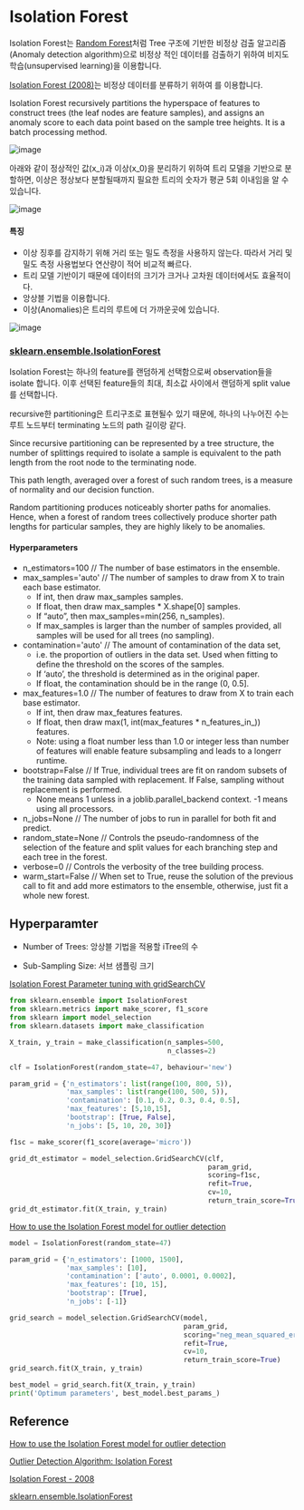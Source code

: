 # Isolation Forest

Isolation Forest는 [Random Forest](https://github.com/kyopark2014/ML-Algorithms/blob/main/random-forest.md)처럼 Tree 구조에 기반한 비정상 검출 알고리즘(Anomaly detection algorithm)으로 비정상 적인 데이터를 검출하기 위하여 비지도학습(unsupervised learning)을 이용합니다. 

[Isolation Forest (2008)](https://dl.acm.org/doi/10.1109/ICDM.2008.17)는 비정상 데이터를 분류하기 위하여 를 이용합니다.

Isolation Forest recursively partitions the hyperspace of features to construct trees (the leaf nodes are feature samples), and assigns an anomaly score to each data point based on the sample tree heights. It is a batch processing method.
  
![image](https://user-images.githubusercontent.com/52392004/228095136-e95a1976-b4f7-4552-affa-83723dc2b40e.png)

아래와 같이 정상적인 값(x_i)과 이상(x_0)을 분리하기 위하여 트리 모델을 기반으로 분할하면, 이상은 정상보다 분할될때까지 필요한 트리의 숫자가 평균 5회 이내임을 알 수 있습니다. 


![image](https://github.com/kyopark2014/ML-anomaly-detection/assets/52392004/f7815600-60cd-4b77-b5dc-b3373a17b76c)


#### 특징 

- 이상 징후를 감지하기 위해 거리 또는 밀도 측정을 사용하지 않는다. 따라서 거리 및 밀도 측정 사용법보다 연산량이 적어 비교적 빠르다.
- 트리 모델 기반이기 때문에 데이터의 크기가 크거나 고차원 데이터에서도 효율적이다.
- 앙상블 기법을 이용합니다.
- 이상(Anomalies)은 트리의 루트에 더 가까운곳에 있습니다.

![image](https://github.com/kyopark2014/ML-anomaly-detection/assets/52392004/a39a93bc-d6be-428f-9da9-8e30d35d8092)


### [sklearn.ensemble.IsolationForest](https://scikit-learn.org/stable/modules/generated/sklearn.ensemble.IsolationForest.html)


Isolation Forest는 하나의 feature를 랜덤하게 선택함으로써 observation들을 isolate 합니다. 이후 선택된 feature들의 최대, 최소값 사이에서 랜덤하게 split value를 선택합니다. 

recursive한 partitioning은 트리구조로 표현될수 있기 때문에, 하나의 나누어진 수는 루트 노드부터 terminating 노드의 path 길이랑 같다. 

Since recursive partitioning can be represented by a tree structure, the number of splittings required to isolate a sample is equivalent to the path length from the root node to the terminating node.

This path length, averaged over a forest of such random trees, is a measure of normality and our decision function.

Random partitioning produces noticeably shorter paths for anomalies. Hence, when a forest of random trees collectively produce shorter path lengths for particular samples, they are highly likely to be anomalies.

#### Hyperparameters

- n_estimators=100 // The number of base estimators in the ensemble.
- max_samples='auto' // The number of samples to draw from X to train each base estimator.   
  - If int, then draw max_samples samples.  
  - If float, then draw max_samples * X.shape[0] samples.  
  - If “auto”, then max_samples=min(256, n_samples).
  - If max_samples is larger than the number of samples provided, all samples will be used for all trees (no sampling).
- contamination='auto' // The amount of contamination of the data set, 
  - i.e. the proportion of outliers in the data set. Used when fitting to define the threshold on the scores of the samples.
  - If ‘auto’, the threshold is determined as in the original paper.
  - If float, the contamination should be in the range (0, 0.5].
- max_features=1.0  // The number of features to draw from X to train each base estimator.
  - If int, then draw max_features features.
  - If float, then draw max(1, int(max_features * n_features_in_)) features.
  -  Note: using a float number less than 1.0 or integer less than number of features will enable feature subsampling and leads to a longerr runtime.
- bootstrap=False // If True, individual trees are fit on random subsets of the training data sampled with replacement. If False, sampling without replacement is performed.
  - None means 1 unless in a joblib.parallel_backend context. -1 means using all processors.
- n_jobs=None // The number of jobs to run in parallel for both fit and predict. 
- random_state=None // Controls the pseudo-randomness of the selection of the feature and split values for each branching step and each tree in the forest.
- verbose=0 // Controls the verbosity of the tree building process.
- warm_start=False  // When set to True, reuse the solution of the previous call to fit and add more estimators to the ensemble, otherwise, just fit a whole new forest.

## Hyperparamter

- Number of Trees: 앙상블 기법을 적용할 iTree의 수

- Sub-Sampling Size: 서브 샘플링 크기

[Isolation Forest Parameter tuning with gridSearchCV](https://stackoverflow.com/questions/56078831/isolation-forest-parameter-tuning-with-gridsearchcv)

```python
from sklearn.ensemble import IsolationForest
from sklearn.metrics import make_scorer, f1_score
from sklearn import model_selection
from sklearn.datasets import make_classification

X_train, y_train = make_classification(n_samples=500, 
                                       n_classes=2)

clf = IsolationForest(random_state=47, behaviour='new')

param_grid = {'n_estimators': list(range(100, 800, 5)), 
              'max_samples': list(range(100, 500, 5)), 
              'contamination': [0.1, 0.2, 0.3, 0.4, 0.5], 
              'max_features': [5,10,15], 
              'bootstrap': [True, False], 
              'n_jobs': [5, 10, 20, 30]}

f1sc = make_scorer(f1_score(average='micro'))

grid_dt_estimator = model_selection.GridSearchCV(clf, 
                                                 param_grid,
                                                 scoring=f1sc, 
                                                 refit=True,
                                                 cv=10, 
                                                 return_train_score=True)
grid_dt_estimator.fit(X_train, y_train)
```

[How to use the Isolation Forest model for outlier detection](https://practicaldatascience.co.uk/machine-learning/how-to-use-the-isolation-forest-model-for-outlier-detection)

```python
model = IsolationForest(random_state=47)

param_grid = {'n_estimators': [1000, 1500], 
              'max_samples': [10], 
              'contamination': ['auto', 0.0001, 0.0002], 
              'max_features': [10, 15], 
              'bootstrap': [True], 
              'n_jobs': [-1]}

grid_search = model_selection.GridSearchCV(model, 
                                           param_grid,
                                           scoring="neg_mean_squared_error", 
                                           refit=True,
                                           cv=10, 
                                           return_train_score=True)
grid_search.fit(X_train, y_train)

best_model = grid_search.fit(X_train, y_train)
print('Optimum parameters', best_model.best_params_)
```


## Reference 

[How to use the Isolation Forest model for outlier detection](https://practicaldatascience.co.uk/machine-learning/how-to-use-the-isolation-forest-model-for-outlier-detection)

[Outlier Detection Algorithm: Isolation Forest](https://datanetworkanalysis.github.io/2020/04/01/isolation_forest)

[Isolation Forest - 2008](https://dl.acm.org/doi/10.1109/ICDM.2008.17)

[sklearn.ensemble.IsolationForest](https://scikit-learn.org/stable/modules/generated/sklearn.ensemble.IsolationForest.html)
